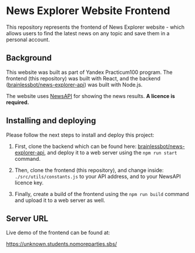 # News Explorer Website Frontend

This repository represents the frontend of News Explorer website - which allows users to find the latest news on any topic and save them in a personal account.

## Background

This website was built as part of Yandex Practicum100 program. The frontend (this repository) was built with React, and the backend ([brainlessbot/news-explorer-api](https://github.com/brainlessbot/news-explorer-api)) was built with Node.js.

The website uses [NewsAPI](https://newsapi.org/) for showing the news results. **A licence is required.**

## Installing and deploying

Please follow the next steps to install and deploy this project:

1. First, clone the backend which can be found here: [brainlessbot/news-explorer-api](https://github.com/brainlessbot/news-explorer-api), and deploy it to a web server using the `npm run start` command.

2. Then, clone the frontend (this repository), and change inside: `./src/utils/constants.js` to your API address, and to your NewsAPI licence key.

3. Finally, create a build of the frontend using the `npm run build` command and upload it to a web server as well.

## Server URL

Live demo of the frontend can be found at:

https://unknown.students.nomoreparties.sbs/

